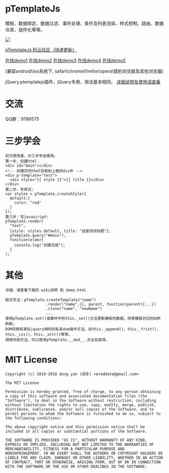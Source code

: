 # pTemplateJs 
模板、数据绑定、数据过滤、事件处理、条件及列表渲染、样式控制、路由、数据仓库、组件化等等。

<a href="https://travis-ci.org/ereddate/ptemplatejs/jobs/274873714"><img src="https://travis-ci.org/ereddate/ptemplatejs.svg?branch=master" /></a>

<p><a href="https://gitee.com/ereddate2017/ptemplatejs" target="_blank">pTemplateJs 码云社区（快速更新）</a></p>

<p><a href="http://img.hexun.com/2016/ereddate/hackernews/html/0.0.1/index.html" target="_blank">在线demo1</a> <a href="http://img.hexun.com/2016/ereddate/famousman/html/0.0.1/index.html?type=app" target="_blank">在线demo2</a> <a href="http://img.hexun.com/2016/ereddate/stock/html/0.0.1/index.html?type=app" target="_blank">在线demo3</a> <a href="http://www.iliulan.com/" target="_blank">在线demo4</a> <a href="http://nwapi.hexun.com/topic/" target="_blank">在线demo5</a></p>
<p>(兼容android\ios系统下, safari\chrome\firefox\opera\猎豹浏览器及其他浏览器)</p>

<p>jQuery.ptemplatejs插件，jQuery专用，用法基本相同。
<a href="http://git.oschina.net/ereddate2017/jquery-ptemplatejs" target="_blank">详细说明及使用请查看</a> 

# 交流
QQ群：9786575

# 三步学会
```
初次使用者，分三步学会使用。
第一步，创建html：
<div id="main"></div>
<!-- 创建完的html将放到上面的div中 -->
<div p-template="test">
  <div style="{{ style }}">{{ title }}</div>
</div>
第二步，写样式:
var styles = pTemplate.createStyle({
  default:{
    color: "red"
  }
});
第三步：写javascript:
pTemplate.render(
  "test", 
  {style: styles.default, title: "这是测试标题"},
  pTemplate.query("#main"),
  function(elem){
    console.log("创建完成");
  }
);
```
# 其他
```
详细，请查看下面的 wiki说明 和 demo.html

链式写法：pTemplate.createTemplate("name")
                  .render("name",{}, parent, function(parent){...})
                  .clone("name", "newName")
                  ...
使用pTemplate.set()或事件中的this._set()方法更新模板的数据，将使模板对应的DOM刷新。
DOM将拥有类似jquery相同的私有dom操作方法，如this._append()、this._frist()、this._css()、this._attr()等等。
调用内部方法，可以使用pTemplate.__mod__.方法名取得。
```
# MIT License
```
Copyright (c) 2016-2018 dong yan (阎冬) <ereddate@gmail.com>

The MIT License

Permission is hereby granted, free of charge, to any person obtaining
a copy of this software and associated documentation files (the
"Software"), to deal in the Software without restriction, including
without limitation the rights to use, copy, modify, merge, publish,
distribute, sublicense, and/or sell copies of the Software, and to
permit persons to whom the Software is furnished to do so, subject to
the following conditions:

The above copyright notice and this permission notice shall be
included in all copies or substantial portions of the Software.

THE SOFTWARE IS PROVIDED "AS IS", WITHOUT WARRANTY OF ANY KIND,
EXPRESS OR IMPLIED, INCLUDING BUT NOT LIMITED TO THE WARRANTIES OF
MERCHANTABILITY, FITNESS FOR A PARTICULAR PURPOSE AND
NONINFRINGEMENT. IN NO EVENT SHALL THE AUTHORS OR COPYRIGHT HOLDERS BE
LIABLE FOR ANY CLAIM, DAMAGES OR OTHER LIABILITY, WHETHER IN AN ACTION
OF CONTRACT, TORT OR OTHERWISE, ARISING FROM, OUT OF OR IN CONNECTION
WITH THE SOFTWARE OR THE USE OR OTHER DEALINGS IN THE SOFTWARE.
```
